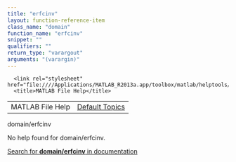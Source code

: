 ```yaml
---
title: "erfcinv"
layout: function-reference-item
class_name: "domain"
function_name: "erfcinv"
snippet: ""
qualifiers: ""
return_type: "varargout"
arguments: "(varargin)"
---
```


<html>
   <head>
      <meta http-equiv="Content-Type" content="text/html; charset=utf-8">
   
      <link rel="stylesheet" href="file:////Applications/MATLAB_R2013a.app/toolbox/matlab/helptools/private/helpwin.css">
      <title>MATLAB File Help</title>
   </head>
   <body>
      <!--Single-page help-->
      <table border="0" cellspacing="0" width="100%">
         <tr class="subheader">
            <td class="headertitle">MATLAB File Help</td>
            <td class="subheader-right"><a href="matlab:helpwin">Default Topics</a></td>
         </tr>
      </table>
      <div class="title">domain/erfcinv</div>
      <!--No help found-->
      <p>No help found for <span class="helptopic">domain/erfcinv</span>.
      </p>
      <p><a href="matlab:docsearch('domain/erfcinv')">
            Search for <b>domain/erfcinv</b> in documentation
            </a></p>
   </body>
</html>
